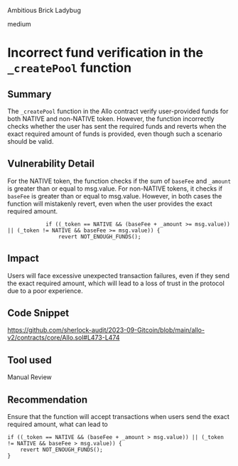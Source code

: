 Ambitious Brick Ladybug

medium

# Incorrect fund verification in the `_createPool` function
## Summary
The `_createPool` function in the Allo contract verify user-provided funds for both NATIVE and non-NATIVE token. However, the function incorrectly checks whether the user has sent the required funds and reverts when the exact required amount of funds is provided, even though such a scenario should be valid.

## Vulnerability Detail
For the NATIVE token, the function checks if the sum of `baseFee` and `_amount` is greater than or equal to msg.value. For non-NATIVE tokens, it checks if `baseFee` is greater than or equal to msg.value. However, in both cases the function will mistakenly revert, even when the user provides the exact required amount.
```solidity
            if ((_token == NATIVE && (baseFee + _amount >= msg.value)) || (_token != NATIVE && baseFee >= msg.value)) {
                revert NOT_ENOUGH_FUNDS();
```
## Impact
Users will face excessive unexpected transaction failures, even if they send the exact required amount, which will lead to a loss of trust in the protocol due to a poor experience.
## Code Snippet
https://github.com/sherlock-audit/2023-09-Gitcoin/blob/main/allo-v2/contracts/core/Allo.sol#L473-L474
## Tool used

Manual Review

## Recommendation
Ensure that the function will accept transactions when users send the exact required amount, what can lead to 
```solidity
if ((_token == NATIVE && (baseFee + _amount > msg.value)) || (_token != NATIVE && baseFee > msg.value)) {
    revert NOT_ENOUGH_FUNDS();
}
```